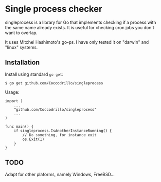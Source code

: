 # Single process checker

singleprocess is a library for Go that implements checking if a process with
the same name already exists. It is useful for checking cron jobs you don't
want to overlap.

It uses Mitchel Hashimoto's go-ps. I have only tested it on "darwin" and "linux" systems.

## Installation

Install using standard `go get`:

```
$ go get github.com/Coccodrillo/singleprocess
```

Usage:
```
import (
	...
	"github.com/Coccodrillo/singleprocess"
	...
)

func main() {
	if singleprocess.IsAnotherInstanceRunning() {
		// Do something, for instance exit
		os.Exit(1)
	}
}
```

## TODO

Adapt for other plaforms, namely Windows, FreeBSD...